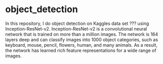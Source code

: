 # object_detection

In this repository, I do object detection on Kaggles data set ??? using Inception-ResNet-v2. Inception-ResNet-v2 is a convolutional neural network that is trained on more than a million images. The network is 164 layers deep and can classify images into 1000 object categories, such as keyboard, mouse, pencil, flowers, human, and many animals. As a result, the network has learned rich feature representations for a wide range of images.
